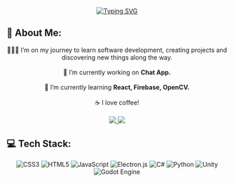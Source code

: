 <div align="center">
  <a href="https://git.io/typing-svg">
    <img src="https://readme-typing-svg.herokuapp.com?font=Dongle&size=65&pause=1000&color=FFFFFF&background=FFFFFF00&center=true&vCenter=true&width=435&lines=github.com%2FMhmtBH" alt="Typing SVG" />
  </a>
</div>

## 💫 About Me:
<div align="center">
  👨🏻‍💻 I’m on my journey to learn software development, creating projects and discovering new things along the way. <br/>
  <br/>
  🔭 I’m currently working on <b>Chat App.</b> <br/>
  <br/>
  🌱 I’m currently learning <b>React, Firebase, OpenCV.</b> <br/>
  <br/>
  ☕️ I love coffee! <br/>
  <br/>
</div>

<div align="center">
  <a href="mehmetbhwork@gmail.com" target="_blank">
    <img src="https://img.shields.io/badge/gmail-white?style=for-the-badge&logo=gmail&logoColor=red&logoSize=auto" target="_blank"/>
  </a>
  <a href="https://mehmetbhdev.itch.io/" target="_blank">
    <img src="https://img.shields.io/badge/itch.io-FF2449?style=for-the-badge&logo=itchdotio&logoColor=white&logoSize=auto" target="_blank"/>
  </a>
</div>

## 💻 Tech Stack:
<div align="center">
  <img src="https://img.shields.io/badge/css-%231572B6.svg?style=for-the-badge&logo=css3&logoColor=white" alt="CSS3" />
  <img src="https://img.shields.io/badge/html-%23E34F26.svg?style=for-the-badge&logo=html5&logoColor=white" alt="HTML5" />
  <img src="https://img.shields.io/badge/javascript-%23323330.svg?style=for-the-badge&logo=javascript&logoColor=%23F7DF1E" alt="JavaScript" />
  <img src="https://img.shields.io/badge/Electron-2B2E3A?style=for-the-badge&logo=Electron&logoColor=9FEAF9" alt="Electron.js" />
  <img src="https://img.shields.io/badge/c%23-purple?style=for-the-badge&logo=csharp&logoColor=white" alt="C#" />
  <img src="https://img.shields.io/badge/python-3670A0?style=for-the-badge&logo=python&logoColor=ffdd54" alt="Python" />
  <img src="https://img.shields.io/badge/unity-black?style=for-the-badge&logo=unity" alt="Unity" />
  <img src="https://img.shields.io/badge/godot-white?style=for-the-badge&logo=godotengine" alt="Godot Engine" />
</div>
